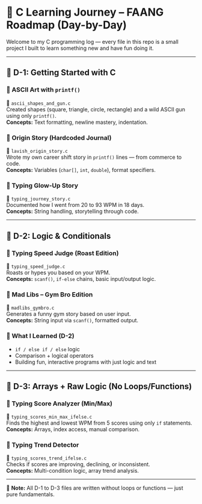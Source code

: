 # 🚀 C Learning Journey – FAANG Roadmap (Day-by-Day)

Welcome to my C programming log — every file in this repo is a small project I built to learn something new and have fun doing it.

---

## 🔹 D-1: Getting Started with C

### 🔸 ASCII Art with `printf()`
📁 `ascii_shapes_and_gun.c`  
Created shapes (square, triangle, circle, rectangle) and a wild ASCII gun using only `printf()`.  
**Concepts:** Text formatting, newline mastery, indentation.

### 🔸 Origin Story (Hardcoded Journal)
📁 `lavish_origin_story.c`  
Wrote my own career shift story in `printf()` lines — from commerce to code.  
**Concepts:** Variables (`char[]`, `int`, `double`), format specifiers.

### 🔸 Typing Glow-Up Story
📁 `typing_journey_story.c`  
Documented how I went from 20 to 93 WPM in 18 days.  
**Concepts:** String handling, storytelling through code.

---

## 🔹 D-2: Logic & Conditionals

### 🔸 Typing Speed Judge (Roast Edition)
📁 `typing_speed_judge.c`  
Roasts or hypes you based on your WPM.  
**Concepts:** `scanf()`, `if-else` chains, basic input/output logic.

### 🔸 Mad Libs – Gym Bro Edition
📁 `madlibs_gymbro.c`  
Generates a funny gym story based on user input.  
**Concepts:** String input via `scanf()`, formatted output.

### 🧠 What I Learned (D-2)
- `if / else if / else` logic  
- Comparison + logical operators  
- Building fun, interactive programs with just logic and text  

---

## 🔹 D-3: Arrays + Raw Logic (No Loops/Functions)

### 🔸 Typing Score Analyzer (Min/Max)
📁 `typing_scores_min_max_ifelse.c`  
Finds the highest and lowest WPM from 5 scores using only `if` statements.  
**Concepts:** Arrays, index access, manual comparison.

### 🔸 Typing Trend Detector
📁 `typing_scores_trend_ifelse.c`  
Checks if scores are improving, declining, or inconsistent.  
**Concepts:** Multi-condition logic, array trend analysis.

---

📌 **Note:** All D-1 to D-3 files are written without loops or functions — just pure fundamentals.
